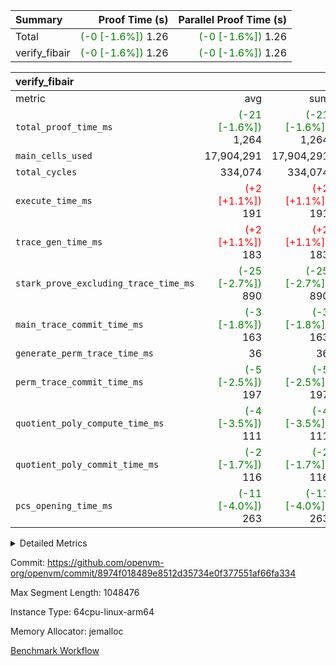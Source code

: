 | Summary | Proof Time (s) | Parallel Proof Time (s) |
|:---|---:|---:|
| Total | <span style='color: green'>(-0 [-1.6%])</span> 1.26 | <span style='color: green'>(-0 [-1.6%])</span> 1.26 |
| verify_fibair | <span style='color: green'>(-0 [-1.6%])</span> 1.26 | <span style='color: green'>(-0 [-1.6%])</span> 1.26 |


| verify_fibair |||||
|:---|---:|---:|---:|---:|
|metric|avg|sum|max|min|
| `total_proof_time_ms ` | <span style='color: green'>(-21 [-1.6%])</span> 1,264 | <span style='color: green'>(-21 [-1.6%])</span> 1,264 | <span style='color: green'>(-21 [-1.6%])</span> 1,264 | <span style='color: green'>(-21 [-1.6%])</span> 1,264 |
| `main_cells_used     ` |  17,904,291 |  17,904,291 |  17,904,291 |  17,904,291 |
| `total_cycles        ` |  334,074 |  334,074 |  334,074 |  334,074 |
| `execute_time_ms     ` | <span style='color: red'>(+2 [+1.1%])</span> 191 | <span style='color: red'>(+2 [+1.1%])</span> 191 | <span style='color: red'>(+2 [+1.1%])</span> 191 | <span style='color: red'>(+2 [+1.1%])</span> 191 |
| `trace_gen_time_ms   ` | <span style='color: red'>(+2 [+1.1%])</span> 183 | <span style='color: red'>(+2 [+1.1%])</span> 183 | <span style='color: red'>(+2 [+1.1%])</span> 183 | <span style='color: red'>(+2 [+1.1%])</span> 183 |
| `stark_prove_excluding_trace_time_ms` | <span style='color: green'>(-25 [-2.7%])</span> 890 | <span style='color: green'>(-25 [-2.7%])</span> 890 | <span style='color: green'>(-25 [-2.7%])</span> 890 | <span style='color: green'>(-25 [-2.7%])</span> 890 |
| `main_trace_commit_time_ms` | <span style='color: green'>(-3 [-1.8%])</span> 163 | <span style='color: green'>(-3 [-1.8%])</span> 163 | <span style='color: green'>(-3 [-1.8%])</span> 163 | <span style='color: green'>(-3 [-1.8%])</span> 163 |
| `generate_perm_trace_time_ms` |  36 |  36 |  36 |  36 |
| `perm_trace_commit_time_ms` | <span style='color: green'>(-5 [-2.5%])</span> 197 | <span style='color: green'>(-5 [-2.5%])</span> 197 | <span style='color: green'>(-5 [-2.5%])</span> 197 | <span style='color: green'>(-5 [-2.5%])</span> 197 |
| `quotient_poly_compute_time_ms` | <span style='color: green'>(-4 [-3.5%])</span> 111 | <span style='color: green'>(-4 [-3.5%])</span> 111 | <span style='color: green'>(-4 [-3.5%])</span> 111 | <span style='color: green'>(-4 [-3.5%])</span> 111 |
| `quotient_poly_commit_time_ms` | <span style='color: green'>(-2 [-1.7%])</span> 116 | <span style='color: green'>(-2 [-1.7%])</span> 116 | <span style='color: green'>(-2 [-1.7%])</span> 116 | <span style='color: green'>(-2 [-1.7%])</span> 116 |
| `pcs_opening_time_ms ` | <span style='color: green'>(-11 [-4.0%])</span> 263 | <span style='color: green'>(-11 [-4.0%])</span> 263 | <span style='color: green'>(-11 [-4.0%])</span> 263 | <span style='color: green'>(-11 [-4.0%])</span> 263 |



<details>
<summary>Detailed Metrics</summary>

|  | verify_program_compile_ms | total_cells | stark_prove_excluding_trace_time_ms | quotient_poly_compute_time_ms | quotient_poly_commit_time_ms | perm_trace_commit_time_ms | pcs_opening_time_ms | main_trace_commit_time_ms |
| --- | --- | --- | --- | --- | --- | --- | --- |
|  | 7 | 65,536 | 39 | 2 | 7 | 0 | 22 | 6 | 

| air_name | rows | quotient_deg | main_cols | interactions | constraints | cells |
| --- | --- | --- | --- | --- | --- | --- |
| AccessAdapterAir<2> |  | 2 |  | 5 | 12 |  | 
| AccessAdapterAir<4> |  | 2 |  | 5 | 12 |  | 
| AccessAdapterAir<8> |  | 2 |  | 5 | 12 |  | 
| FibonacciAir | 32,768 | 1 | 2 |  | 5 | 65,536 | 
| FriReducedOpeningAir |  | 2 |  | 39 | 71 |  | 
| JalRangeCheckAir |  | 2 |  | 9 | 14 |  | 
| NativePoseidon2Air<BabyBearParameters>, 1> |  | 2 |  | 136 | 572 |  | 
| PhantomAir |  | 2 |  | 3 | 5 |  | 
| ProgramAir |  | 1 |  | 1 | 4 |  | 
| VariableRangeCheckerAir |  | 1 |  | 1 | 4 |  | 
| VmAirWrapper<AluNativeAdapterAir, FieldArithmeticCoreAir> |  | 2 |  | 15 | 27 |  | 
| VmAirWrapper<BranchNativeAdapterAir, BranchEqualCoreAir<1> |  | 2 |  | 11 | 25 |  | 
| VmAirWrapper<NativeAdapterAir<2, 0>, PublicValuesCoreAir> |  | 2 |  | 11 | 29 |  | 
| VmAirWrapper<NativeLoadStoreAdapterAir<1>, NativeLoadStoreCoreAir<1> |  | 2 |  | 15 | 20 |  | 
| VmAirWrapper<NativeLoadStoreAdapterAir<4>, NativeLoadStoreCoreAir<4> |  | 2 |  | 15 | 20 |  | 
| VmAirWrapper<NativeVectorizedAdapterAir<4>, FieldExtensionCoreAir> |  | 2 |  | 15 | 27 |  | 
| VmConnectorAir |  | 2 |  | 5 | 10 |  | 
| VolatileBoundaryAir |  | 2 |  | 4 | 17 |  | 

| group | trace_gen_time_ms | total_proof_time_ms | total_cycles | total_cells | stark_prove_excluding_trace_time_ms | quotient_poly_compute_time_ms | quotient_poly_commit_time_ms | perm_trace_commit_time_ms | pcs_opening_time_ms | main_trace_commit_time_ms | main_cells_used | generate_perm_trace_time_ms | execute_time_ms |
| --- | --- | --- | --- | --- | --- | --- | --- | --- | --- | --- | --- | --- | --- |
| verify_fibair | 183 | 1,264 | 334,074 | 61,884,586 | 890 | 111 | 116 | 197 | 263 | 163 | 17,904,291 | 36 | 191 | 

| group | air_name | rows | prep_cols | perm_cols | main_cols | cells |
| --- | --- | --- | --- | --- | --- | --- |
| verify_fibair | AccessAdapterAir<2> | 131,072 |  | 16 | 11 | 3,538,944 | 
| verify_fibair | AccessAdapterAir<4> | 65,536 |  | 16 | 13 | 1,900,544 | 
| verify_fibair | AccessAdapterAir<8> | 128 |  | 16 | 17 | 4,224 | 
| verify_fibair | FriReducedOpeningAir | 2,048 |  | 84 | 27 | 227,328 | 
| verify_fibair | JalRangeCheckAir | 32,768 |  | 28 | 12 | 1,310,720 | 
| verify_fibair | NativePoseidon2Air<BabyBearParameters>, 1> | 32,768 |  | 312 | 398 | 23,265,280 | 
| verify_fibair | PhantomAir | 16,384 |  | 12 | 6 | 294,912 | 
| verify_fibair | ProgramAir | 8,192 |  | 8 | 10 | 147,456 | 
| verify_fibair | VariableRangeCheckerAir | 262,144 | 2 | 8 | 1 | 2,359,296 | 
| verify_fibair | VmAirWrapper<AluNativeAdapterAir, FieldArithmeticCoreAir> | 262,144 |  | 36 | 29 | 17,039,360 | 
| verify_fibair | VmAirWrapper<BranchNativeAdapterAir, BranchEqualCoreAir<1> | 32,768 |  | 28 | 23 | 1,671,168 | 
| verify_fibair | VmAirWrapper<NativeLoadStoreAdapterAir<1>, NativeLoadStoreCoreAir<1> | 65,536 |  | 40 | 21 | 3,997,696 | 
| verify_fibair | VmAirWrapper<NativeLoadStoreAdapterAir<4>, NativeLoadStoreCoreAir<4> | 32,768 |  | 40 | 27 | 2,195,456 | 
| verify_fibair | VmAirWrapper<NativeVectorizedAdapterAir<4>, FieldExtensionCoreAir> | 32,768 |  | 36 | 38 | 2,424,832 | 
| verify_fibair | VmConnectorAir | 2 | 1 | 16 | 5 | 42 | 
| verify_fibair | VolatileBoundaryAir | 65,536 |  | 12 | 11 | 1,507,328 | 

| group | trace_height_constraint | weighted_sum | threshold |
| --- | --- | --- | --- |
| verify_fibair | 0 | 1,085,444 | 2,013,265,921 | 
| verify_fibair | 1 | 5,411,200 | 2,013,265,921 | 
| verify_fibair | 2 | 542,722 | 2,013,265,921 | 
| verify_fibair | 3 | 5,280,004 | 2,013,265,921 | 
| verify_fibair | 4 | 65,536 | 2,013,265,921 | 
| verify_fibair | 5 | 12,655,242 | 2,013,265,921 | 

| trace_height_constraint | threshold |
| --- | --- |
| 0 | 2,013,265,921 | 

</details>


Commit: https://github.com/openvm-org/openvm/commit/8974f018489e8512d35734e0f377551af66fa334

Max Segment Length: 1048476

Instance Type: 64cpu-linux-arm64

Memory Allocator: jemalloc

[Benchmark Workflow](https://github.com/openvm-org/openvm/actions/runs/13866539381)
